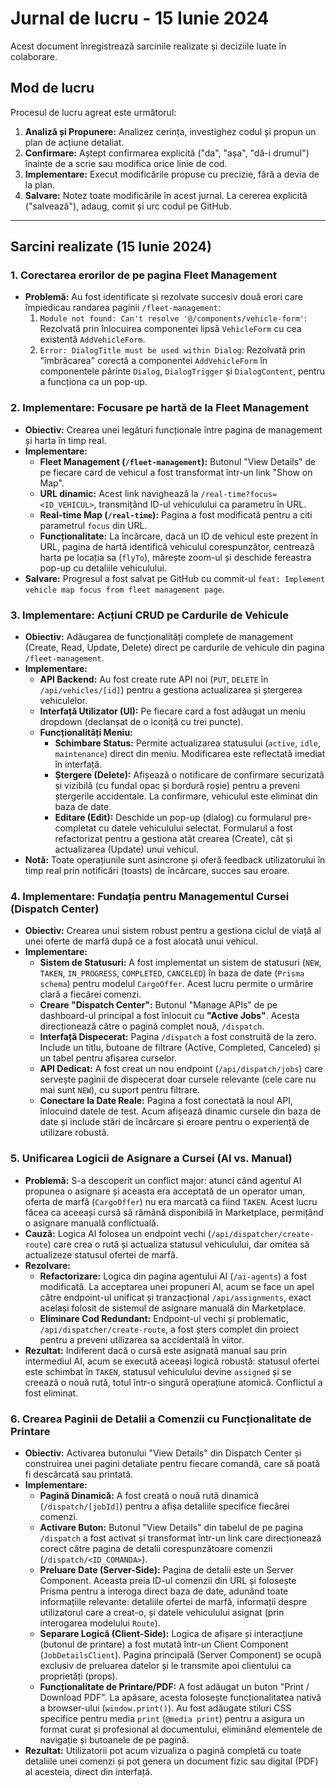 # Jurnal de lucru - 15 Iunie 2024

Acest document înregistrează sarcinile realizate și deciziile luate în colaborare.

## Mod de lucru

Procesul de lucru agreat este următorul:
1.  **Analiză și Propunere:** Analizez cerința, investighez codul și propun un plan de acțiune detaliat.
2.  **Confirmare:** Aștept confirmarea explicită ("da", "așa", "dă-i drumul") înainte de a scrie sau modifica orice linie de cod.
3.  **Implementare:** Execut modificările propuse cu precizie, fără a devia de la plan.
4.  **Salvare:** Notez toate modificările în acest jurnal. La cererea explicită ("salvează"), adaug, comit și urc codul pe GitHub.

---

## Sarcini realizate (15 Iunie 2024)

### 1. Corectarea erorilor de pe pagina Fleet Management

- **Problemă:** Au fost identificate și rezolvate succesiv două erori care împiedicau randarea paginii `/fleet-management`:
    1.  `Module not found: Can't resolve '@/components/vehicle-form'`: Rezolvată prin înlocuirea componentei lipsă `VehicleForm` cu cea existentă `AddVehicleForm`.
    2.  `Error: DialogTitle must be used within Dialog`: Rezolvată prin "îmbrăcarea" corectă a componentei `AddVehicleForm` în componentele părinte `Dialog`, `DialogTrigger` și `DialogContent`, pentru a funcționa ca un pop-up.

### 2. Implementare: Focusare pe hartă de la Fleet Management

- **Obiectiv:** Crearea unei legături funcționale între pagina de management și harta în timp real.
- **Implementare:**
    - **Fleet Management (`/fleet-management`):** Butonul "View Details" de pe fiecare card de vehicul a fost transformat într-un link "Show on Map".
    - **URL dinamic:** Acest link navighează la `/real-time?focus=<ID_VEHICUL>`, transmițând ID-ul vehiculului ca parametru în URL.
    - **Real-time Map (`/real-time`):** Pagina a fost modificată pentru a citi parametrul `focus` din URL.
    - **Funcționalitate:** La încărcare, dacă un ID de vehicul este prezent în URL, pagina de hartă identifică vehiculul corespunzător, centrează harta pe locația sa (`flyTo`), mărește zoom-ul și deschide fereastra pop-up cu detaliile vehiculului.
- **Salvare:** Progresul a fost salvat pe GitHub cu commit-ul `feat: Implement vehicle map focus from fleet management page`.

### 3. Implementare: Acțiuni CRUD pe Cardurile de Vehicule

- **Obiectiv:** Adăugarea de funcționalități complete de management (Create, Read, Update, Delete) direct pe cardurile de vehicule din pagina `/fleet-management`.
- **Implementare:**
    - **API Backend:** Au fost create rute API noi (`PUT`, `DELETE` în `/api/vehicles/[id]`) pentru a gestiona actualizarea și ștergerea vehiculelor.
    - **Interfață Utilizator (UI):** Pe fiecare card a fost adăugat un meniu dropdown (declanșat de o iconiță cu trei puncte).
    - **Funcționalități Meniu:**
        - **Schimbare Status:** Permite actualizarea statusului (`active`, `idle`, `maintenance`) direct din meniu. Modificarea este reflectată imediat în interfață.
        - **Ștergere (Delete):** Afișează o notificare de confirmare securizată și vizibilă (cu fundal opac și bordură roșie) pentru a preveni ștergerile accidentale. La confirmare, vehiculul este eliminat din baza de date.
        - **Editare (Edit):** Deschide un pop-up (dialog) cu formularul pre-completat cu datele vehiculului selectat. Formularul a fost refactorizat pentru a gestiona atât crearea (Create), cât și actualizarea (Update) unui vehicul.
- **Notă:** Toate operațiunile sunt asincrone și oferă feedback utilizatorului în timp real prin notificări (toasts) de încărcare, succes sau eroare.

### 4. Implementare: Fundația pentru Managementul Cursei (Dispatch Center)

- **Obiectiv:** Crearea unui sistem robust pentru a gestiona ciclul de viață al unei oferte de marfă după ce a fost alocată unui vehicul.
- **Implementare:**
    - **Sistem de Statusuri:** A fost implementat un sistem de statusuri (`NEW`, `TAKEN`, `IN_PROGRESS`, `COMPLETED`, `CANCELED`) în baza de date (`Prisma schema`) pentru modelul `CargoOffer`. Acest lucru permite o urmărire clară a fiecărei comenzi.
    - **Creare "Dispatch Center":** Butonul "Manage APIs" de pe dashboard-ul principal a fost înlocuit cu **"Active Jobs"**. Acesta direcționează către o pagină complet nouă, `/dispatch`.
    - **Interfață Dispecerat:** Pagina `/dispatch` a fost construită de la zero. Include un titlu, butoane de filtrare (Active, Completed, Canceled) și un tabel pentru afișarea curselor.
    - **API Dedicat:** A fost creat un nou endpoint (`/api/dispatch/jobs`) care servește paginii de dispecerat doar cursele relevante (cele care nu mai sunt `NEW`), cu suport pentru filtrare.
    - **Conectare la Date Reale:** Pagina a fost conectată la noul API, înlocuind datele de test. Acum afișează dinamic cursele din baza de date și include stări de încărcare și eroare pentru o experiență de utilizare robustă. 

### 5. Unificarea Logicii de Asignare a Cursei (AI vs. Manual)

- **Problemă:** S-a descoperit un conflict major: atunci când agentul AI propunea o asignare și aceasta era acceptată de un operator uman, oferta de marfă (`CargoOffer`) nu era marcată ca fiind `TAKEN`. Acest lucru făcea ca aceeași cursă să rămână disponibilă în Marketplace, permițând o asignare manuală conflictuală.
- **Cauză:** Logica AI folosea un endpoint vechi (`/api/dispatcher/create-route`) care crea o rută și actualiza statusul vehiculului, dar omitea să actualizeze statusul ofertei de marfă.
- **Rezolvare:**
    - **Refactorizare:** Logica din pagina agentului AI (`/ai-agents`) a fost modificată. La acceptarea unei propuneri AI, acum se face un apel către endpoint-ul unificat și tranzacțional `/api/assignments`, exact același folosit de sistemul de asignare manuală din Marketplace.
    - **Eliminare Cod Redundant:** Endpoint-ul vechi și problematic, `/api/dispatcher/create-route`, a fost șters complet din proiect pentru a preveni utilizarea sa accidentală în viitor.
- **Rezultat:** Indiferent dacă o cursă este asignată manual sau prin intermediul AI, acum se execută aceeași logică robustă: statusul ofertei este schimbat în `TAKEN`, statusul vehiculului devine `assigned` și se creează o nouă rută, totul într-o singură operațiune atomică. Conflictul a fost eliminat.

### 6. Crearea Paginii de Detalii a Comenzii cu Funcționalitate de Printare

- **Obiectiv:** Activarea butonului "View Details" din Dispatch Center și construirea unei pagini detaliate pentru fiecare comandă, care să poată fi descărcată sau printată.
- **Implementare:**
    - **Pagină Dinamică:** A fost creată o nouă rută dinamică (`/dispatch/[jobId]`) pentru a afișa detaliile specifice fiecărei comenzi.
    - **Activare Buton:** Butonul "View Details" din tabelul de pe pagina `/dispatch` a fost activat și transformat într-un link care direcționează corect către pagina de detalii corespunzătoare comenzii (`/dispatch/<ID_COMANDA>`).
    - **Preluare Date (Server-Side):** Pagina de detalii este un Server Component. Aceasta preia ID-ul comenzii din URL și folosește Prisma pentru a interoga direct baza de date, adunând toate informațiile relevante: detaliile ofertei de marfă, informații despre utilizatorul care a creat-o, și datele vehiculului asignat (prin interogarea modelului `Route`).
    - **Separare Logică (Client-Side):** Logica de afișare și interacțiune (butonul de printare) a fost mutată într-un Client Component (`JobDetailsClient`). Pagina principală (Server Component) se ocupă exclusiv de preluarea datelor și le transmite apoi clientului ca proprietăți (props).
    - **Funcționalitate de Printare/PDF:** A fost adăugat un buton "Print / Download PDF". La apăsare, acesta folosește funcționalitatea nativă a browser-ului (`window.print()`). Au fost adăugate stiluri CSS specifice pentru media `print` (`@media print`) pentru a asigura un format curat și profesional al documentului, eliminând elementele de navigație și butoanele de pe pagină.
- **Rezultat:** Utilizatorii pot acum vizualiza o pagină completă cu toate detaliile unei comenzi și pot genera un document fizic sau digital (PDF) al acesteia, direct din interfață. 